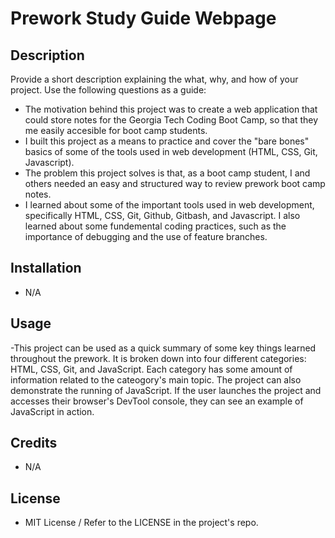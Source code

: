 # Prework Study Guide Webpage

## Description

Provide a short description explaining the what, why, and how of your project. Use the following questions as a guide:
- The motivation behind this project was to create a web application that could store notes for the Georgia Tech Coding Boot Camp, so that they me easily accesible for boot camp students.
- I built this project as a means to practice and cover the "bare bones" basics of some of the tools used in web development (HTML, CSS, Git, Javascript).
- The problem this project solves is that, as a boot camp student, I and others needed an easy and structured way to review prework boot camp notes.
- I learned about some of the important tools used in web development, specifically HTML, CSS, Git, Github, Gitbash, and Javascript. I also learned about some fundemental coding practices, such as the importance of debugging and the use of feature branches. 


## Installation

- N/A

## Usage

-This project can be used as a quick summary of some key things learned throughout the prework. It is broken down into four different categories: HTML, CSS, Git, and JavaScript. Each category has some amount of information related to the cateogory's main topic. The project can also demonstrate the running of JavaScript. If the user launches the project and accesses their browser's DevTool console, they can see an example of JavaScript in action.

## Credits

- N/A

## License

- MIT License / Refer to the LICENSE in the project's repo.
